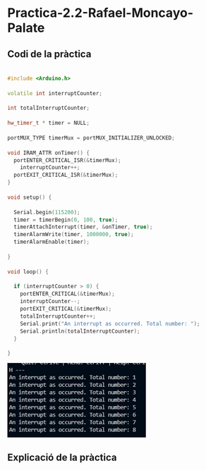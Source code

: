 # Practica-2.2-Rafael-Moncayo-Palate

## Codi de la pràctica
```cpp

#include <Arduino.h>
 
volatile int interruptCounter;
 
int totalInterruptCounter;
 
hw_timer_t * timer = NULL;
 
portMUX_TYPE timerMux = portMUX_INITIALIZER_UNLOCKED;
 
void IRAM_ATTR onTimer() {
  portENTER_CRITICAL_ISR(&timerMux);
    interruptCounter++;
  portEXIT_CRITICAL_ISR(&timerMux);
}
 
void setup() {
 
  Serial.begin(115200);
  timer = timerBegin(0, 100, true);
  timerAttachInterrupt(timer, &onTimer, true);
  timerAlarmWrite(timer, 1000000, true);
  timerAlarmEnable(timer);
 
}
 
void loop() {
 
  if (interruptCounter > 0) {
    portENTER_CRITICAL(&timerMux);
    interruptCounter--;
    portEXIT_CRITICAL(&timerMux);
    totalInterruptCounter++;
    Serial.print("An interrupt as occurred. Total number: ");
    Serial.println(totalInterruptCounter);
  }
 
}


```

![alt text](https://github.com/RafaelEMonPal/Practica-2.2-Rafael-Moncayo-Palate/blob/main/Pr_2_2_Captura.png)

## Explicació de la pràctica

